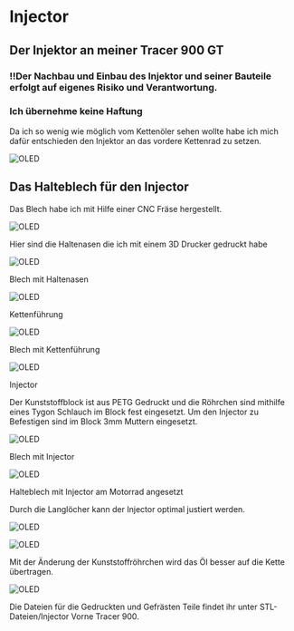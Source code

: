 # Injector

## Der Injektor an meiner Tracer 900 GT

### !!Der Nachbau und Einbau des Injektor und seiner Bauteile erfolgt auf eigenes Risiko und Verantwortung.

### Ich übernehme keine Haftung

Da ich so wenig wie möglich vom Kettenöler sehen wollte habe ich mich dafür entschieden den Injektor an das vordere Kettenrad zu setzen.

![OLED](PNG/Bild_1.png)

## Das Halteblech für den Injector

Das Blech habe ich mit Hilfe einer CNC Fräse hergestellt.

![OLED](PNG/Halteblech.png)

Hier sind die Haltenasen die ich mit einem 3D Drucker gedruckt habe

![OLED](PNG/Haltenasen.png)

Blech mit Haltenasen

![OLED](PNG/Halteblech_1.png)

Kettenführung

![OLED](PNG/Kettenführung.png)

Blech mit Kettenführung

![OLED](PNG/Halteblech_2.png)

Injector

Der Kunststoffblock ist aus PETG Gedruckt und die Röhrchen sind mithilfe eines Tygon Schlauch im Block fest eingesetzt. Um den Injector zu Befestigen sind im Block 3mm Muttern eingesetzt.

![OLED](PNG/Injector.png)

Blech mit Injector

![OLED](PNG/Halteblech_3.png)

Halteblech mit Injector am Motorrad angesetzt

Durch die Langlöcher kann der Injector optimal justiert werden.

![OLED](PNG/Aufgesetzt.png)

![OLED](PNG/Aufgesetzt_1.png)

Mit der Änderung der Kunststoffröhrchen wird das Öl besser auf die Kette übertragen.

![OLED](PNG/Änderung_1.png)

Die Dateien für die Gedruckten und Gefrästen Teile findet ihr unter STL-Dateien/Injector Vorne Tracer 900.